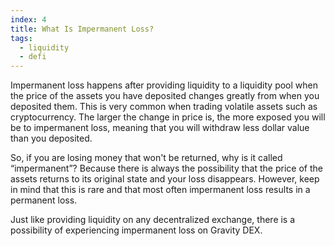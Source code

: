 ```yaml
---
index: 4
title: What Is Impermanent Loss?
tags: 
  - liquidity
  - defi
---
```


Impermanent loss happens after providing liquidity to a liquidity pool when the price of the assets you have deposited changes greatly from when you deposited them. This is very common when trading volatile assets such as cryptocurrency. The larger the change in price is, the more exposed you will be to impermanent loss, meaning that you will withdraw less dollar value than you deposited.

So, if you are losing money that won't be returned, why is it called “impermanent”? Because there is always the possibility that the price of the assets returns to its original state and your loss disappears. However, keep in mind that this is rare and that most often impermanent loss results in a permanent loss.

Just like providing liquidity on any decentralized exchange, there is a possibility of experiencing impermanent loss on Gravity DEX.
